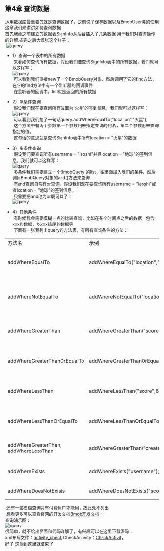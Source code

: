 ## 第4章 查询数据
运用数据库最重要的就是查询数据了，之前说了保存数据以及BmobUser类的使用这章我们来讲讲如何查询数据</br>
首先我给之前建立的数据表SignInfo从后台插入了几条数据 用于我们对查询操作的详解.插完之后大概张这个样子：</br>
  ![query](https://github.com/weiyashuai123/TeacherAssiatant-detailed/blob/master/image/4.1.png "query")</br>
  
* 1）查询一个表中的所有数据</br>
  来看如何查询所有数据，假设我们要查询SignInfo表中的所有数据，我们就可以这样写：</br>
  ![query](https://github.com/weiyashuai123/TeacherAssiatant-detailed/blob/master/image/4.2.png "query")</br>
  可以看到我们直接new了一个BmobQuery对象，然后调用了它的find方法，在它的find方法中有一个监听器的回调事件</br>
  在监听器的回调中，list就是返回的所有数据.</br>
  
* 2）单条件查询</br>
  假设我们现在要查询所有位置为'火星'的签到信息，我们就可以这样写：</br>
  ![query](https://github.com/weiyashuai123/TeacherAssiatant-detailed/blob/master/image/4.3.png "query")</br>
  可以看到我们加了一句话query.addWhereEqualTo("location","火星");</br>
  这个方法中有两个参数第一个参数用来指定查询的列名，第二个参数用来查询指定的值。</br>
  这句话的意思就是查询SignInfo表中所有location = "火星"的数据</br>
  
* 3）多条件查询</br>
  假设我们要查询所有username = "laoshi"并且location = "地球"的签到信息，我们就可以这样写：</br>
  ![query](https://github.com/weiyashuai123/TeacherAssiatant-detailed/blob/master/image/4.4.png "query")</br>
  多条件我们需要建立一个BmobQuery 的list，往里面加入我们的条件，然后调用BmobQuery对象的and()方法来查询</br>
  有and查询自然有or查询，假设我们现在要查询所有username = "laoshi"或者location = "地球"的签到信息。</br>
  只需要把and改为or既可以了：</br>
  ![query](https://github.com/weiyashuai123/TeacherAssiatant-detailed/blob/master/image/4.5.png "query")</br>
  
* 4）其他条件</br>
  有时候我会需要模糊一点的比较查询：比如在某个时间点之后的数据，包含xxx的数据，以xxx结尾的数据等</br>
  下面有一张我列出query的方法表，有所有查询条件的方法：</br>
  
<table>
	<tr>
		<td>方法名</td>
		<td>示例</td>
		<td>解释</td>
	</tr>
	<tr>
		<td>addWhereEqualTo</td>
		<td>addWhereEqualTo("location","china");</td>
		<td>查询表中location为"china"的数据</td>
	</tr>
	<tr>
		<td>addWhereNotEqualTo</td>
		<td>addWhereNotEqualTo("location","china");</td>
		<td>查询表中location不等于"china"的数据</td>
	</tr>
	<tr>
		<td>addWhereGreaterThan</td>
		<td>addWhereGreaterThan("score",60);</td>
		<td>查询表中score(int)大于60的数据</td>
	</tr>
	<tr>
		<td>addWhereGreaterThanOrEqualTo</td>
		<td>addWhereGreaterThanOrEqualTo("score",60);</td>
		<td>查询表中score(int)大于等于60的数据</td>
	</tr>
	<tr>
		<td>addWhereLessThan</td>
		<td>addWhereLessThan("score",60);</td>
		<td>查询表中score(int)小于60的数据</td>
	</tr>
	<tr>
		<td>addWhereLessThanOrEqualTo</td>
		<td>addWhereLessThanOrEqualTo("score",60);</td>
		<td>查询表中score(int)小于等于60的数据</td>
	</tr>
	<tr>
		<td>addWhereGreaterThan,
		addWhereLessThan</td>
		<td>addWhereGreaterThan("createAt",date);</td>
		<td>特别添加：上述也可用于时间比较</td>
	</tr>
	<tr>
		<td>addWhereExists</td>
		<td>addWhereExists("username");</td>
		<td>查询username有值的数据</td>
	</tr>
	<tr>
		<td>addWhereDoesNotExists</td>
		<td>addWhereDoesNotExists("score");</td>
		<td>查询score为空的数据</td>
	</tr>
</table>
  
  还有一些模糊查询只有付费用户才能用，故此处不列出</br>
  想看更多可以查看官网的开发文档[Bmob开发文档](http://docs.bmob.cn/data/Android/b_developdoc/doc/index.html#查询结果计数)</br>
查询演示图：</br>
![query](https://github.com/weiyashuai123/TeacherAssiatant-detailed/blob/master/image/check.gif "query")</br>
很简单，就不给出界面和代码详解了，有兴趣可以在这里下载源码：</br>
xml布局文件：[activity_check](https://github.com/weiyashuai123/TeacherAssiatant-detailed/raw/master/src/activity_check.xml) 
CheckActivity：[CheckActivity](https://github.com/weiyashuai123/TeacherAssiatant-detailed/raw/master/src/CheckActivity.java)</br>
好了 这章到这里就结束了</br>
